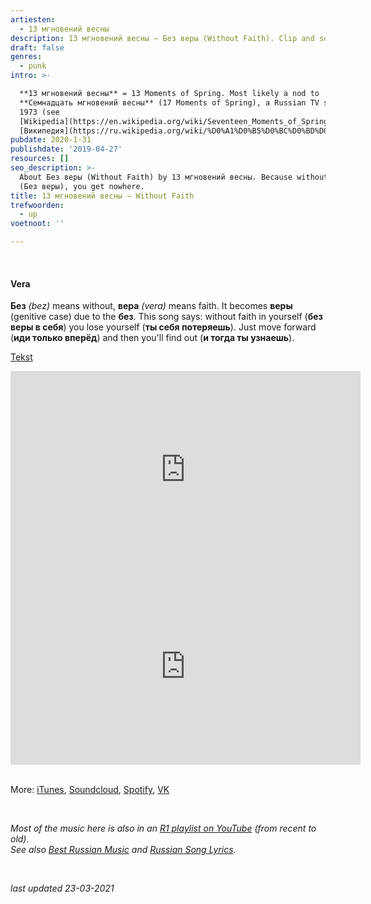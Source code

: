 ```yaml
---
artiesten:
  - 13 мгновений весны
description: 13 мгновений весны – Без веры (Without Faith). Clip and song lyrics.
draft: false
genres:
  - punk
intro: >-

  **13 мгновений весны** = 13 Moments of Spring. Most likely a nod to
  **Семнадцать мгновений весны** (17 Moments of Spring), a Russian TV show from
  1973 (see
  [Wikipedia](https://en.wikipedia.org/wiki/Seventeen_Moments_of_Spring) or
  [Википедия](https://ru.wikipedia.org/wiki/%D0%A1%D0%B5%D0%BC%D0%BD%D0%B0%D0%B4%D1%86%D0%B0%D1%82%D1%8C_%D0%BC%D0%B3%D0%BD%D0%BE%D0%B2%D0%B5%D0%BD%D0%B8%D0%B9_%D0%B2%D0%B5%D1%81%D0%BD%D1%8B_(%D1%82%D0%B5%D0%BB%D0%B5%D1%84%D0%B8%D0%BB%D1%8C%D0%BC))).
pubdate: 2020-1-31
publishdate: '2019-04-27'
resources: []
seo_description: >-
  About Без веры (Without Faith) by 13 мгновений весны. Because without faith
  (Без веры), you get nowhere.
title: 13 мгновений весны – Without Faith
trefwoorden:
  - up
voetnoot: ''

---
```



<br/>

#### Vera

**Без** *(bez)* means without, **вера** *(vera)* means faith. It becomes **веры** (genitive case) due to the **без**. This song says: without faith in yourself (**без веры в себя**) you lose yourself (**ты себя потеряешь**). Just move forward (**иди только вперёд**) and then you'll find out (**и тогда ты узнаешь**).

[Tekst](https://www.musixmatch.com/lyrics/13-мгновений-весны/Без-веры)


<iframe width="560" height="315" src="https://www.youtube.com/embed/K0vvS6h-EoM" title="YouTube video player" frameborder="0" allow="accelerometer; autoplay; clipboard-write; encrypted-media; gyroscope; picture-in-picture" allowfullscreen></iframe>



<iframe
width="560" height="315"
src="https://www.youtube.com/embed/vZaYRBnbMeQ"
frameborder="0" allow="accelerometer; autoplay; encrypted-media;
gyroscope; picture-in-picture" allowfullscreen></iframe>

<br/>

<br/>

More: [iTunes](https://itunes.apple.com/us/album/i/1223829991), [Soundcloud](https://soundcloud.com/13-707363757), [Spotify](https://open.spotify.com/artist/3MdDkbxeCXIptiTx6LB0rP?si=o2G63vAvROOdu7kDMokfAw), [VK](https://vk.com/thirteen_instants_of_spring)

<br/>


*Most of the music here is also in an [R1 playlist on YouTube](https://www.youtube.com/playlist?list=PLeE-zqOrSLhxfIpK2vuUJNCKSzyVBi0yM) (from recent to old).* <br/>
*See also [Best Russian Music](https://www.youtube.com/playlist?list=PLeE-zqOrSLhxTFYDvlwUu4hYby9DojwoD) and [Russian Song Lyrics](https://www.youtube.com/playlist?list=PLeE-zqOrSLhzkRCATzT8__oNifBChVHGK).*

<br/>

*last updated 23-03-2021*

